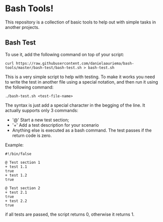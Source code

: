 # Bash Tools!

This repository is a collection of basic tools to help out with simple tasks in another projects.

## Bash Test

To use it, add the following command on top of your script:

```
curl https://raw.githubusercontent.com/danielaauriema/bash-tools/master/bash-test/bash-test.sh > bash-test.sh
```

This is a very simple script to help with testing. To make it works you need to write the test in another file using a special notation, and then run it using the following command: 

```
./bash-test.sh <test-file-name> 
```

The syntax is just add a special character in the begging of the line. It actually supports only 3 commands:

- '@' Start a new test section;
- '+' Add a test description for your scenario
- Anything else is executed as a bash command. The test passes if the return code is zero.

Example:

```
#!/bin/false

@ Test section 1
+ test 1.1
true
+ test 1.2
true

@ Test section 2
+ test 2.1
true
+ test 2.2
true
```

if all tests are passed, the script returns 0, otherwise it returns 1.
